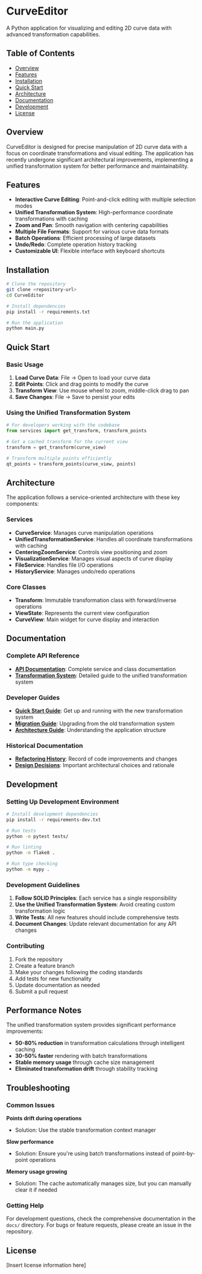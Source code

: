 # CurveEditor

A Python application for visualizing and editing 2D curve data with advanced transformation capabilities.

## Table of Contents

- [Overview](#overview)
- [Features](#features)
- [Installation](#installation)
- [Quick Start](#quick-start)
- [Architecture](#architecture)
- [Documentation](#documentation)
- [Development](#development)
- [License](#license)

## Overview

CurveEditor is designed for precise manipulation of 2D curve data with a focus on coordinate transformations and visual editing. The application has recently undergone significant architectural improvements, implementing a unified transformation system for better performance and maintainability.

## Features

- **Interactive Curve Editing**: Point-and-click editing with multiple selection modes
- **Unified Transformation System**: High-performance coordinate transformations with caching
- **Zoom and Pan**: Smooth navigation with centering capabilities
- **Multiple File Formats**: Support for various curve data formats
- **Batch Operations**: Efficient processing of large datasets
- **Undo/Redo**: Complete operation history tracking
- **Customizable UI**: Flexible interface with keyboard shortcuts

## Installation

```bash
# Clone the repository
git clone <repository-url>
cd CurveEditor

# Install dependencies
pip install -r requirements.txt

# Run the application
python main.py
```

## Quick Start

### Basic Usage

1. **Load Curve Data**: File → Open to load your curve data
2. **Edit Points**: Click and drag points to modify the curve
3. **Transform View**: Use mouse wheel to zoom, middle-click drag to pan
4. **Save Changes**: File → Save to persist your edits

### Using the Unified Transformation System

```python
# For developers working with the codebase
from services import get_transform, transform_points

# Get a cached transform for the current view
transform = get_transform(curve_view)

# Transform multiple points efficiently
qt_points = transform_points(curve_view, points)
```

## Architecture

The application follows a service-oriented architecture with these key components:

### Services

- **CurveService**: Manages curve manipulation operations
- **UnifiedTransformationService**: Handles all coordinate transformations with caching
- **CenteringZoomService**: Controls view positioning and zoom
- **VisualizationService**: Manages visual aspects of curve display
- **FileService**: Handles file I/O operations
- **HistoryService**: Manages undo/redo operations

### Core Classes

- **Transform**: Immutable transformation class with forward/inverse operations
- **ViewState**: Represents the current view configuration
- **CurveView**: Main widget for curve display and interaction

## Documentation

### Complete API Reference
- **[API Documentation](docs/api-reference.md)**: Complete service and class documentation
- **[Transformation System](docs/transformation-system.md)**: Detailed guide to the unified transformation system

### Developer Guides
- **[Quick Start Guide](docs/quick-start.md)**: Get up and running with the new transformation system
- **[Migration Guide](docs/migration-guide.md)**: Upgrading from the old transformation system
- **[Architecture Guide](docs/architecture.md)**: Understanding the application structure

### Historical Documentation
- **[Refactoring History](docs/refactoring-history.md)**: Record of code improvements and changes
- **[Design Decisions](docs/design-decisions.md)**: Important architectural choices and rationale

## Development

### Setting Up Development Environment

```bash
# Install development dependencies
pip install -r requirements-dev.txt

# Run tests
python -m pytest tests/

# Run linting
python -m flake8 .

# Run type checking
python -m mypy .
```

### Development Guidelines

1. **Follow SOLID Principles**: Each service has a single responsibility
2. **Use the Unified Transformation System**: Avoid creating custom transformation logic
3. **Write Tests**: All new features should include comprehensive tests
4. **Document Changes**: Update relevant documentation for any API changes

### Contributing

1. Fork the repository
2. Create a feature branch
3. Make your changes following the coding standards
4. Add tests for new functionality
5. Update documentation as needed
6. Submit a pull request

## Performance Notes

The unified transformation system provides significant performance improvements:

- **50-80% reduction** in transformation calculations through intelligent caching
- **30-50% faster** rendering with batch transformations
- **Stable memory usage** through cache size management
- **Eliminated transformation drift** through stability tracking

## Troubleshooting

### Common Issues

**Points drift during operations**
- Solution: Use the stable transformation context manager

**Slow performance**
- Solution: Ensure you're using batch transformations instead of point-by-point operations

**Memory usage growing**
- Solution: The cache automatically manages size, but you can manually clear it if needed

### Getting Help

For development questions, check the comprehensive documentation in the `docs/` directory. For bugs or feature requests, please create an issue in the repository.

## License

[Insert license information here]
